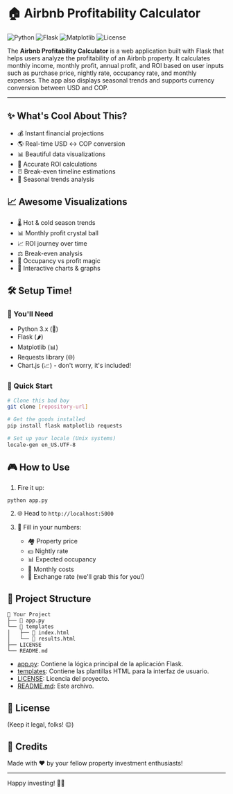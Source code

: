# 🏠 Airbnb Profitability Calculator

![Python](https://img.shields.io/badge/Python-3.8%2B-blue)
![Flask](https://img.shields.io/badge/Flask-2.0%2B-green)
![Matplotlib](https://img.shields.io/badge/Matplotlib-3.5%2B-orange)
![License](https://img.shields.io/badge/License-MIT-yellow)

The **Airbnb Profitability Calculator** is a web application built with Flask that helps users analyze the profitability of an Airbnb property. It calculates monthly income, monthly profit, annual profit, and ROI based on user inputs such as purchase price, nightly rate, occupancy rate, and monthly expenses. The app also displays seasonal trends and supports currency conversion between USD and COP.

---

## ✨ What's Cool About This?

- 💰 Instant financial projections
- 🌎 Real-time USD ↔️ COP conversion
- 📊 Beautiful data visualizations
- 🎯 Accurate ROI calculations
- ⏰ Break-even timeline estimations
- 🎢 Seasonal trends analysis

## 📈 Awesome Visualizations

- 🌡️ Hot & cold season trends
- 📊 Monthly profit crystal ball
- 📈 ROI journey over time
- ⚖️ Break-even analysis
- 🎯 Occupancy vs profit magic
- 📱 Interactive charts & graphs

## 🛠️ Setup Time!

### 🔧 You'll Need

- Python 3.x (🐍)
- Flask (🌶️)
- Matplotlib (📊)
- Requests library (🌐)
- Chart.js (📈) - don't worry, it's included!

### 🚀 Quick Start

```bash
# Clone this bad boy
git clone [repository-url]

# Get the goods installed
pip install flask matplotlib requests

# Set up your locale (Unix systems)
locale-gen en_US.UTF-8
```

## 🎮 How to Use

1. Fire it up:
```bash
python app.py
```

2. 🌐 Head to `http://localhost:5000`

3. 📝 Fill in your numbers:
   - 🏘️ Property price
   - 💵 Nightly rate
   - 📊 Expected occupancy
   - 💸 Monthly costs
   - 💱 Exchange rate (we'll grab this for you!)

## 🎨 Project Structure

```
📁 Your Project
├── 🐍 app.py
└── 📁 templates
│   ├── 📄 index.html
│   └── 📄 results.html
├── LICENSE
└── README.md 
```

- [app.py](http://_vscodecontentref_/1): Contiene la lógica principal de la aplicación Flask.
- [templates](http://_vscodecontentref_/2): Contiene las plantillas HTML para la interfaz de usuario.
- [LICENSE](http://_vscodecontentref_/3): Licencia del proyecto.
- [README.md](http://_vscodecontentref_/4): Este archivo.

## 📜 License

(Keep it legal, folks! 😉)

## 💖 Credits

Made with ❤️ by your fellow property investment enthusiasts!

---
Happy investing! 🚀✨

